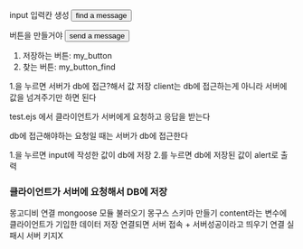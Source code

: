 
input 입력칸 생성
    <button id="my_button_find">find a message</button>

버튼을 만들거야
    <button id="my_button_*">send a message</button>  

1. 저장하는 버튼: my_button
2. 찾는 버튼: my_button_find

1.을 누르면 서버가 db에 접근?해서 값 저장
client는 db에 접근하는게 아니라 서버에 값을 넘겨주기만 하면 된다

test.ejs 에서 클라이언트가 서버에게 요청하고 응답을 받는다

db에 접근해야하는 요청일 때는 서버가 db에 접근한다


1.을 누르면 input에 작성한 값이 db에 저장
2.를 누르면 db에 저장된 값이 alert로 출력

### 클라이언트가 서버에 요청해서 DB에 저장 

몽고디비 연결
mongoose 모듈 불러오기
몽구스 스키마 만들기
content라는 변수에 클라이언트가 기입한 데이터 저장
연결되면 서버 접속 + 서버성공이라고 띄우기
연결 실패시 서버 키지X